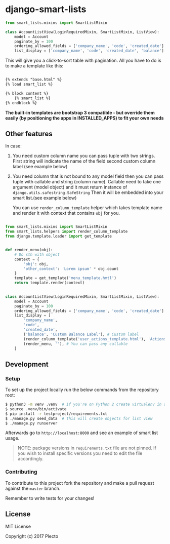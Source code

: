 # django-smart-lists

```python
from smart_lists.mixins import SmartListMixin

class AccountListView(LoginRequiredMixin, SmartListMixin, ListView):
    model = Account
    paginate_by = 100
    ordering_allowed_fields = ['company_name', 'code', 'created_date']
    list_display = ['company_name', 'code', 'created_date', 'balance']
```

This will give you a click-to-sort table with pagination. All you have to do is to make a template like this:

```html

{% extends "base.html" %}
{% load smart_list %}

{% block content %}
    {% smart_list %}
{% endblock %}

```
**The built-in templates are bootstrap 3 compatible - but override them easily (by positioning the apps in INSTALLED_APPS) to fit your own needs**

## Other features

In case:
1. You need custom column name you can pass tuple with two strings.
   First string will indicate the name of the field second custom column label (see example below)
2. You need column that is not bound to any model field then you can pass tuple with callable and string (column name).
   Callable need to take one argument (model object) and it must return instance of `django.utils.safestring.SafeString`
   Then it will be embedded into your smart list.(see example below)
   
   You can use `render_column_template` helper which takes template name and render it with context that contains `obj` for you. 
   

```python

from smart_lists.mixins import SmartListMixin
from smart_lists.helpers import render_column_template
from django.template.loader import get_template


def render_menu(obj):
    # Do sth with object
    context = {
        'obj': obj,
        'other_context': 'Lorem ipsum' * obj.count 
    }
    template = get_template('menu_template.hmtl')
    return template.render(context)
    

class AccountListView(LoginRequiredMixin, SmartListMixin, ListView):
    model = Account
    paginate_by = 100
    ordering_allowed_fields = ['company_name', 'code', 'created_date']
    list_display = [
        'company_name',
        'code',
        'created_date',
        ('balance', 'Custom Balance Label'), # Custom label
        (render_column_template('user_actions_template.html'), 'Actions') ,
        (render_menu, ''), # You can pass any callable
    ]
```

## Development

### Setup

To set up the project locally run the below commands from the repository root:

```bash
$ python3 -m venv .venv  # if you're on Python 2 create virtualenv in another, appropriate way
$ source .venv/bin/activate
$ pip install -r testproject/requirements.txt
$ ./manage.py seed_data  # this will create objects for list view
$ ./manage.py runserver  
```

Afterwards go to `http://localhost:8000` and see an example of smart list usage.

> NOTE: package versions in `requirements.txt` file are not pinned. If you wish to install specific versions
> you need to edit the file accordingly.

### Contributing 

To contribute to this project fork the repository and make a pull request against the `master` branch.

Remember to write tests for your changes!

## License

MIT License

Copyright (c) 2017 Plecto
